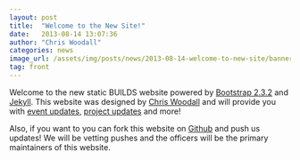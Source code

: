```yaml
---
layout: post
title:  "Welcome to the New Site!"
date:   2013-08-14 13:07:36
author: "Chris Woodall"
categories: news
image_url: /assets/img/posts/news/2013-08-14-welcome-to-new-site/banner.jpg
tag: front
---
```


Welcome to the new static BUILDS website powered by [Bootstrap 2.3.2][bootstrap] and [Jekyll][jekyll]. This website was designed by [Chris Woodall][cwoodall] and will provide you with [event updates][events], [project updates](/news) and more!

<!-- more -->

Also, if you want to you can fork this website on [Github][gh-page] and push us updates! We will be vetting pushes and the officers will be the primary maintainers of this website.


[bootstrap]: https://getboostrap.com/2.3.2
[jekyll]:    http://jekyllrb.com
[cwoodall]: http://cjwoodall.com
[events]: /events
[gh-page]: http://github.com/builds-/builds-static